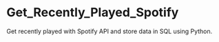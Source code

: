 # Get_Recently_Played_Spotify
Get recently played with Spotify API and store data in SQL using Python.

